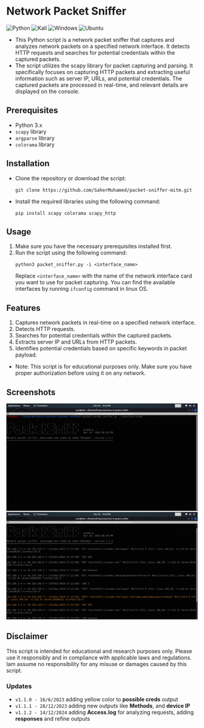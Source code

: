 # Network Packet Sniffer

![Python](https://img.shields.io/badge/python-3670A0?style=for-the-badge&logo=python&logoColor=ffdd54)  ![Kali](https://img.shields.io/badge/Kali-268BEE?style=for-the-badge&logo=kalilinux&logoColor=white)  ![Windows](https://img.shields.io/badge/Windows-0078D4.svg?style=for-the-badge&logo=Windows&logoColor=white)  ![Ubuntu](https://img.shields.io/badge/Ubuntu-E95420?style=for-the-badge&logo=ubuntu&logoColor=white)

- This Python script is a network packet sniffer that captures and analyzes network packets on a specified network interface. It detects HTTP requests and searches for potential credentials within the captured packets.
- The script utilizes the scapy library for packet capturing and parsing. It specifically focuses on capturing HTTP packets and extracting useful information such as server IP, URLs, and potential credentials. The captured packets are processed in real-time, and relevant details are displayed on the console.

## Prerequisites
- Python 3.x
- `scapy` library
- `argparse` library
- `colorama` library

## Installation
- Clone the repository or download the script:
   ```commandline
   git clone https://github.com/SaherMuhamed/packet-sniffer-mitm.git
   ```
- Install the required libraries using the following command:
   ```commandline
   pip install scapy colorama scapy_http
   ```


## Usage
1. Make sure you have the necessary prerequisites installed first.
2. Run the script using the following command:
    ```commandline
    python3 packet_sniffer.py -i <interface_name>
    ```
   Replace `<interface_name>` with the name of the network interface card you want to use for packet capturing. You can find the available interfaces by running `ifconfig` command in linux OS.

## Features
1. Captures network packets in real-time on a specified network interface.
2. Detects HTTP requests.
3. Searches for potential credentials within the captured packets.
4. Extracts server IP and URLs from HTTP packets.
5. Identifies potential credentials based on specific keywords in packet payload.

- Note: This script is for educational purposes only. Make sure you have proper authorization before using it on any network.

## Screenshots
![](https://github.com/SaherMuhamed/packet-sniffer-mitm/blob/master/screenshots/Screenshot%20from%202024-12-14%2017-21-53.png)
![](https://github.com/SaherMuhamed/packet-sniffer-mitm/blob/master/screenshots/Screenshot%20from%202024-12-14%2017-22-52.png)

## Disclaimer
This script is intended for educational and research purposes only. Please use it responsibly and in compliance with applicable laws and regulations. Iam assume no responsibility for any misuse or damages caused by this script.

### Updates
- `v1.1.0 - 16/6/2023` adding yellow color to **possible creds** output
- `v1.1.1 - 28/12/2023` adding new outputs like **Methods**, and **device IP**
- `v1.1.2 - 14/12/2024` adding **Access.log** for analyzing requests, adding **responses** and refine outputs
